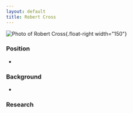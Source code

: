 ```yaml
---
layout: default
title: Robert Cross
---
```

![Photo of Robert Cross](rcross-photo.png){.float-right width="150"}

### Position

-   

### Background

-   

### Research
